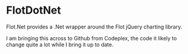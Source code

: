 # FlotDotNet
Flot.Net provides a .Net wrapper around the Flot jQuery charting library.

I am bringing this across to Github from Codeplex, the code it likely to change quite a lot while I bring it up to date.